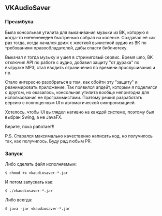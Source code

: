 ## VKAudioSaver

### Преамбула

Была консольная утилита для выкачивания музыки из ВК, которую я когда-то ~~наговнокодил~~ быстренько 
собрал на коленке. Создавал её как раз тогда, когда начался движ с жесткой вычисткой аудио из ВК по требованиям 
правообладателей, дабы спасти библиотеку. 

Выкачал я тогда музыку и ушел в стримиговый сервис. Время шло, ВК отключил API по работе с аудио, 
добавил защиту "от дурака" по выгрузке MP3, стал вводить ограничения по времени прослушивания и пр. 

Стало интересно разобраться в том, как обойти эту "защиту" и реанимировать приложение. Так появился апдейт, которым я 
поделился с другом, но оказалось, консольная утилита вообще непригодна для использования не программистами. Поэтому 
решил разработать версию с полноценным UI и автоматической сихнронизацией.

Хотелось, чтобы UI выглядел нативно на каждой системе, поэтому был выбран Swing, а не JavaFX.

Берите, пока работает!!

P.S. Старался максимально качественно написать код, но получилось так, как получилось. Буду рад любым PR.

### Запуск

Либо сделать файл исполняемым:

```$ chmod +x vkaudiosaver-*.jar```

И потом запускать как:

```$ ./vkaudiosaver-*.jar```

Либо всегда:

```$ java -jar vkaudiosaver-*.jar```